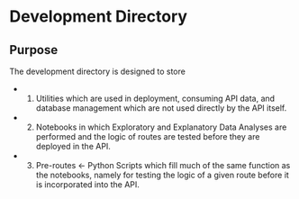 # Development Directory

## Purpose

The development directory is designed to store
- 1. Utilities which are used in deployment, consuming API data, and database management which are not used directly by the API itself.
- 2. Notebooks in which Exploratory and Explanatory Data Analyses are performed and the logic of routes are tested before they are deployed in the API.
- 3. Pre-routes <- Python Scripts which fill much of the same function as the notebooks, namely for testing the logic of a given route before it is incorporated into the API.
